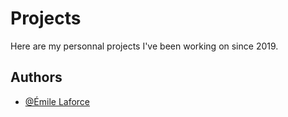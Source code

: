 # Projects

Here are my personnal projects I've been working on since 2019.
## Authors

- [@Émile Laforce](https://github.com/Force-quit)